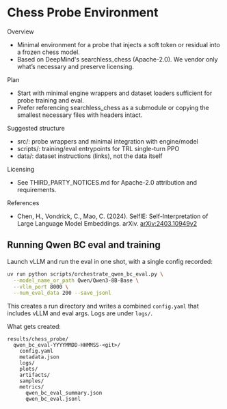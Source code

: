 # Chess Probe Environment

Overview
- Minimal environment for a probe that injects a soft token or residual into a frozen chess model.
- Based on DeepMind's searchless_chess (Apache-2.0). We vendor only what’s necessary and preserve licensing.

Plan
- Start with minimal engine wrappers and dataset loaders sufficient for probe training and eval.
- Prefer referencing searchless_chess as a submodule or copying the smallest necessary files with headers intact.

Suggested structure
- src/: probe wrappers and minimal integration with engine/model
- scripts/: training/eval entrypoints for TRL single-turn PPO
- data/: dataset instructions (links), not the data itself

Licensing
- See THIRD_PARTY_NOTICES.md for Apache-2.0 attribution and requirements.

References
- Chen, H., Vondrick, C., Mao, C. (2024). SelfIE: Self-Interpretation of Large Language Model Embeddings. arXiv. [arXiv:2403.10949v2](https://arxiv.org/pdf/2403.10949v2)

## Running Qwen BC eval and training

Launch vLLM and run the eval in one shot, with a single config recorded:

```bash
uv run python scripts/orchestrate_qwen_bc_eval.py \
  --model_name_or_path Qwen/Qwen3-8B-Base \
  --vllm_port 8000 \
  --num_eval_data 200 --save_jsonl
```

This creates a run directory and writes a combined `config.yaml` that includes vLLM and eval args. Logs are under `logs/`.

What gets created:

```
results/chess_probe/
  qwen_bc_eval-YYYYMMDD-HHMMSS-<git>/
    config.yaml
    metadata.json
    logs/
    plots/
    artifacts/
    samples/
    metrics/
      qwen_bc_eval_summary.json
      qwen_bc_eval.jsonl
```